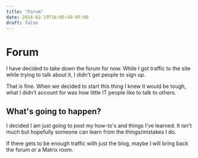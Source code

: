 ```yaml
---
title: "Forum"
date: 2024-02-19T16:05:49-05:00
draft: false
---
```


# Forum

I have decided to take down the forum for now. While I got traffic to the site while trying to talk about it, I didn't get people to sign up.

That is fine. When we decided to start this thing I knew it would be tough, what I didn't account for was how little IT people like to talk to others. 

## What's going to happen?

I decided I am just going to post my how-to's and things I've learned. It isn't much but hopefully someone can learn from the things/mistakes I do.

If there gets to be enough traffic with just the blog, maybe I will bring back the forum or a Matrix room.